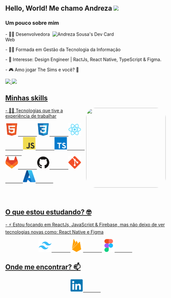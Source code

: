 ## Hello, World! Me chamo Andreza <img src="https://raw.githubusercontent.com/iampavangandhi/iampavangandhi/master/gifs/Hi.gif" width="30px"></h2>

### Um pouco sobre mim
<div style="display: inline_block">
<!--   <img align="right" width="250" height="250" style="border-radius:30px;" src="hello.gif" /> -->
  <a href="https://app.daily.dev/andrezasousa">
    <img src="https://api.daily.dev/devcards/v2/tH0sxp8yOnfuWebOJDVQM.png?r=480&type=default"  align="right" width="356" alt="Andreza Sousa's Dev Card"/>
  </a>
  <p> - 👨‍💻 Desenvolvedora Web </p>
  <p> - 👨‍🎓 Formada em Gestão da Tecnologia da Informação </p>
  <p> - 🎯 Interesse: Design Engineer | RactJs, React Native, TypeScript & Figma. </p>
<!--   <p> - 🦊 Quando me perguntavam: O que você quer ser? Sempre respondia que seria piloto de avião apaixonada por      tecnologia. Mas quem disse que não posso ser uma desenvolvedora apaixonada por aviação? </p> -->
  <p> - 🎮 Amo jogar The Sims e você? 💙 </p>
  
  <div align="left">
    <a href="https://github.com/andrezadesousa">
    <img height="180em" src="https://github-readme-stats.vercel.app/api?username=andrezadesousa&show_icons=true&theme=tokyonight&include_all_commits=true&count_private=true"/>
    <img height="180em" src="https://github-readme-stats.vercel.app/api/top-langs/?username=andrezadesousa&layout=compact&langs_count=7&theme=tokyonight"/>
</div>
</div>

<div>
  
</div>

  
## Minhas skills
<div style="display: inline_block">
  <img align="right" width="250" height="250" style="border-radius:30px;" src="dev.gif" />
  <p> - 👨‍💻 Tecnologias que tive a experiência de trabalhar</p>

  <div align="left">
   <img height="40" src="https://raw.githubusercontent.com/devicons/devicon/master/icons/html5/html5-original.svg" alt="Html5">
    &nbsp;&nbsp;&nbsp;&nbsp;&nbsp;&nbsp;&nbsp;&nbsp;&nbsp;&nbsp;&nbsp;&nbsp;&nbsp;
  <img height="40" src="https://raw.githubusercontent.com/devicons/devicon/master/icons/css3/css3-original.svg" alt="Css3">
   &nbsp;&nbsp;&nbsp;&nbsp;&nbsp;&nbsp;&nbsp;&nbsp;&nbsp;&nbsp;&nbsp;&nbsp;&nbsp;
<!--   <img height="40" src="https://raw.githubusercontent.com/devicons/devicon/1119b9f84c0290e0f0b38982099a2bd027a48bf1/icons/sass/sass-original.svg" alt="Sass">
   &nbsp;&nbsp;&nbsp;&nbsp;&nbsp;&nbsp;&nbsp;&nbsp;&nbsp;&nbsp;&nbsp;&nbsp;&nbsp;  -->
   <img height="40" src="https://raw.githubusercontent.com/devicons/devicon/1119b9f84c0290e0f0b38982099a2bd027a48bf1/icons/react/react-original.svg" alt="ReactJs">
<!--     &nbsp;&nbsp;&nbsp;&nbsp;&nbsp;&nbsp;&nbsp;&nbsp;&nbsp;&nbsp;&nbsp;&nbsp;&nbsp;
   <img height="40" src="https://raw.githubusercontent.com/devicons/devicon/1119b9f84c0290e0f0b38982099a2bd027a48bf1/icons/angularjs/angularjs-original.svg" alt="Angular"> -->
    &nbsp;&nbsp;&nbsp;&nbsp;&nbsp;&nbsp;&nbsp;&nbsp;&nbsp;&nbsp;&nbsp;&nbsp;&nbsp;
  <img height="40" src="https://raw.githubusercontent.com/devicons/devicon/master/icons/javascript/javascript-original.svg" alt="JavaScript">
    &nbsp;&nbsp;&nbsp;&nbsp;&nbsp;&nbsp;&nbsp;&nbsp;&nbsp;&nbsp;&nbsp;&nbsp;&nbsp;
    <img height="40" src="https://raw.githubusercontent.com/devicons/devicon/1119b9f84c0290e0f0b38982099a2bd027a48bf1/icons/typescript/typescript-original.svg" alt="TypeScript">
    &nbsp;&nbsp;&nbsp;&nbsp;&nbsp;&nbsp;&nbsp;&nbsp;&nbsp;&nbsp;&nbsp;&nbsp;&nbsp;
<!--     <img height="40" src="https://raw.githubusercontent.com/devicons/devicon/1119b9f84c0290e0f0b38982099a2bd027a48bf1/icons/nodejs/nodejs-original.svg" alt="NodeJs"> -->
    &nbsp;&nbsp;&nbsp;&nbsp;&nbsp;&nbsp;&nbsp;&nbsp;&nbsp;&nbsp;&nbsp;&nbsp;&nbsp;
  </div>
  
  <div>
    <img height="40" src="https://raw.githubusercontent.com/devicons/devicon/1119b9f84c0290e0f0b38982099a2bd027a48bf1/icons/gitlab/gitlab-original.svg" alt="Gitlab">
    &nbsp;&nbsp;&nbsp;&nbsp;&nbsp;&nbsp;&nbsp;&nbsp;&nbsp;&nbsp;&nbsp;&nbsp;&nbsp;
    <img height="40" src="https://raw.githubusercontent.com/devicons/devicon/1119b9f84c0290e0f0b38982099a2bd027a48bf1/icons/github/github-original.svg" alt="Github">
    &nbsp;&nbsp;&nbsp;&nbsp;&nbsp;&nbsp;&nbsp;&nbsp;&nbsp;&nbsp;&nbsp;&nbsp;&nbsp;
    <img height="40" src="https://raw.githubusercontent.com/devicons/devicon/1119b9f84c0290e0f0b38982099a2bd027a48bf1/icons/git/git-original.svg" alt="Git">
    &nbsp;&nbsp;&nbsp;&nbsp;&nbsp;&nbsp;&nbsp;&nbsp;&nbsp;&nbsp;&nbsp;&nbsp;&nbsp;
    <img height="40" src="https://raw.githubusercontent.com/devicons/devicon/1119b9f84c0290e0f0b38982099a2bd027a48bf1/icons/azure/azure-original.svg" alt="Azure">
    &nbsp;&nbsp;&nbsp;&nbsp;&nbsp;&nbsp;&nbsp;&nbsp;&nbsp;&nbsp;&nbsp;&nbsp;&nbsp;
  </div>
</div>
  
<br></br>

## O que estou estudando? :nerd_face:
<p> - ⚡ Estou focando em ReactJs, JavaScript & Firebase, mas não deixo de ver tecnologias novas como: React Native e Figma</p>
<div align="center">
  <img height="40" src="https://raw.githubusercontent.com/devicons/devicon/1119b9f84c0290e0f0b38982099a2bd027a48bf1/icons/tailwindcss/tailwindcss-plain.svg" alt="tailwindcss">
  &nbsp;&nbsp;&nbsp;&nbsp;&nbsp;&nbsp;&nbsp;&nbsp;&nbsp;&nbsp;&nbsp;&nbsp;&nbsp;
  <img height="40" src="https://raw.githubusercontent.com/devicons/devicon/1119b9f84c0290e0f0b38982099a2bd027a48bf1/icons/firebase/firebase-plain.svg" alt="Firebase">
  &nbsp;&nbsp;&nbsp;&nbsp;&nbsp;&nbsp;&nbsp;&nbsp;&nbsp;&nbsp;&nbsp;&nbsp;&nbsp;
  <img height="40" src="https://raw.githubusercontent.com/devicons/devicon/1119b9f84c0290e0f0b38982099a2bd027a48bf1/icons/figma/figma-original.svg" alt="Figma">
  &nbsp;&nbsp;&nbsp;&nbsp;&nbsp;&nbsp;&nbsp;&nbsp;&nbsp;&nbsp;&nbsp;&nbsp;&nbsp;   
</div>

## Onde me encontrar? 📫

<p align="center">
    <a href="https://www.linkedin.com/in/sousa-andreza/" target="_blank" rel="external">
      <img height="40" src="https://raw.githubusercontent.com/devicons/devicon/1119b9f84c0290e0f0b38982099a2bd027a48bf1/icons/linkedin/linkedin-original.svg" alt="Linkedin">
  &nbsp;&nbsp;&nbsp;&nbsp;&nbsp;&nbsp;&nbsp;&nbsp;&nbsp;&nbsp;&nbsp;&nbsp;&nbsp;   
    </a>
</p>























<!-- 
[![Anurag's GitHub stats](https://github-readme-stats.vercel.app/api?username=andrezadesousa)](https://github.com/andrezadesousa/github-readme-stats) -->
<!-- ![Anurag's GitHub stats](https://github-readme-stats.vercel.app/api?username=andrezadesousa&hide=contribs,prs) -->
<!-- ![Anurag's GitHub stats](https://github-readme-stats.vercel.app/api?username=andrezadesousa&show_icons=true) -->


<!-- [![Top Langs](https://github-readme-stats.vercel.app/api/top-langs/?username=andrezadesousa)](https://github.com/andrezadesousa/github-readme-stats) -->


<br>
<!-- ![image](https://img.shields.io/badge/LinkedIn-0077B5?style=for-the-badge&logo=linkedin&logoColor=white) -->


<!--
**andrezadesousa/andrezadesousa** is a ✨ _special_ ✨ repository because its `README.md` (this file) appears on your GitHub profile.

Here are some ideas to get you started:

- 🔭 I’m currently working on ...
- 🌱 I’m currently learning ...
- 👯 I’m looking to collaborate on ...
- 🤔 I’m looking for help with ...
- 💬 Ask me about ...
- 📫 How to reach me: ...
- 😄 Pronouns: ...
- ⚡ Fun fact: ...
-->

